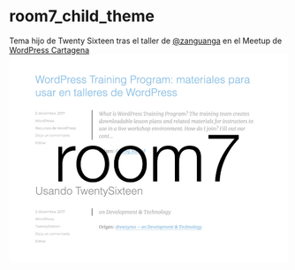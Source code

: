 # room7_child_theme
Tema hijo de Twenty Sixteen tras el taller de [@zanguanga](https://github.com/zanguanga) en el Meetup de [WordPress Cartagena](https://www.meetup.com/es-ES/WordPress-Cartagena/events/244792703/)
![room7](screenshot.jpg)

